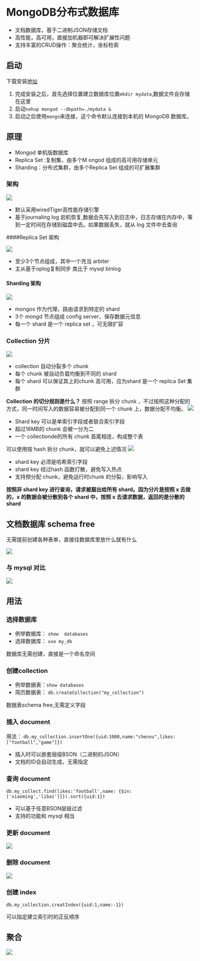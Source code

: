# MongoDB分布式数据库
- 文档数据库，基于二进制JSON存储文档
- 高性能，高可用，直接加机器即可解决扩展性问题
- 支持丰富的CRUD操作：聚合统计，坐标检索

## 启动

下载安装[地址](https://docs.mongodb.com/manual/tutorial/install-mongodb-on-ubuntu/)

1. 完成安装之后，首先选择位置建立数据库位置`mkdir mydata`,数据文件会存储在这里
2. 启动`nohup mongod --dbpath=./mydata & `
3. 启动之后使用`mongo`来连接，这个命令默认连接到本机的 MongoDB 数据库。

## 原理
- Mongod 单机版数据库
- Replica Set :复制集，由多个M ongod 组成的高可用存储单元
- Sharding：分布式集群，由多个Replica Set 组成的可扩展集群

### 架构
![](https://ws4.sinaimg.cn/large/006tKfTcly1g1jhi6dfw0j319e0u0dx4.jpg)

- 默认采用wiredTiger高性能存储引擎
- 基于journaling log 宕机恢复,数据会先写入到日志中，日志存储在内存中，等到一定时间在存储到磁盘中去。如果数据丢失，就从 log 文件中去查询

####Replica Set 架构

![](https://ws1.sinaimg.cn/large/006tKfTcly1g1jhl9w91uj313j0u016n.jpg)
- 至少3个节点组成，其中一个充当 arbiter
- 主从基于oplog复制同步  类比于 mysql binlog

#### Sharding 架构

![](https://ws2.sinaimg.cn/large/006tKfTcly1g1jhn818chj311d0u0k9l.jpg)
- mongos 作为代理，路由请求到特定的 shard
- 3个 mongd 节点组成 config server，保存数据元信息
- 每一个 shard 是一个 replica set ，可无限扩容 

### Collection 分片
![](https://ws3.sinaimg.cn/large/006tKfTcly1g1jhqfashoj31be0toqhh.jpg)

- collection 自动分裂多个 chunk
- 每个 chunk 被自动负载均衡到不同的 shard
- 每个 shard 可以保证其上的chunk 高可用，应为shard 是一个 replica Set 集群

**Collection 的切分规则是什么？**
按照 range 拆分 chunk ，不过按照这种分配的方式，同一时间写入的数据容易被分配到同一个 chunk 上，数据分配不均衡。
![](https://ws1.sinaimg.cn/large/006tKfTcly1g1jhtt8t5bj31ly0rutpr.jpg)

- Shard key 可以是单索引字段或者联合索引字段
- 超过16MB的 chunk 会被一分为二
- 一个 collectionde的所有 chunk 首尾相连，构成整个表

可以使用按 hash 拆分 chunk，就可以避免上述情况
![](https://ws4.sinaimg.cn/large/006tKfTcly1g1jhy6sjk8j31oi0u0198.jpg)
- shard key 必须是哈希索引字段
- shard key 经过hash 函数打散，避免写入热点
- 支持预分配 chunk，避免运行时chunk 的分裂，影响写入

**按照非 shard key 进行查询，请求被扇出给所有 shard。因为分片是按照 x 去做的，x 的数据会被分散到各个 shard 中，按照 x 去请求数据，返回的是分散的 shard**

## 文档数据库 schema free
无需提前创建各种表单，直接往数据库里放什么就有什么

![](https://ws1.sinaimg.cn/large/006tKfTcly1g1jgc5fghoj31n60j2486.jpg)

### 与 mysql 对比
![](https://ws2.sinaimg.cn/large/006tKfTcly1g1jgcq7t4jj31dg0u0h0t.jpg)

## 用法
### 选择数据库
- 例举数据库： `show  databases`
- 选择数据库： `use my_db`

数据库无需创建，直接是一个命名空间

### 创建collection
- 例举数据表：`show databases`
- 简历数据表： `db.createCollection("my_collection")`

数据表schema free,无需定义字段

### 插入 document
用法： `db.my_collection.insertOne({uid:1000,name:"chenxu",likes:["football","game"]})`

- 插入时可以嵌套层级BSON（二进制的JSON）
- 文档的ID会自动生成，无需指定

### 查询 document
`db.my_collect.find(likes:'football',name: {$in:['xiaoming','libai']}}).sort({uid:1})`

- 可以基于任意BSON层级过滤
- 支持的功能和 mysql 相当

### 更新 document
![](https://ws1.sinaimg.cn/large/006tKfTcly1g1jgvim1pxj31qq0mk15t.jpg)

### 删除 document
![](https://ws2.sinaimg.cn/large/006tKfTcly1g1jgszp6i1j31q20hateq.jpg)

### 创建 index
`db.my_collection.creatIndex({uid:1,name:-1})`

可以指定建立索引时的正反顺序


## 聚合

![](https://ws1.sinaimg.cn/large/006tKfTcly1g1jgxl19zhj31dd0u0to1.jpg)

